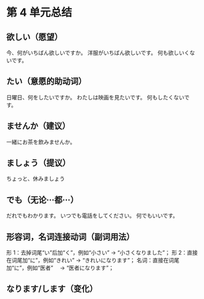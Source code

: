# 第 4 单元总结

## 欲しい（愿望）

今、何がいちばん欲しいですか。
洋服がいちばん欲しいです。
何も欲しいくないです。

## たい（意愿的助动词）

日曜日、何をしたいですか。
わたしは映画を見たいです。
何もしたくないです。

## ませんか（建议）

一緒にお茶を飲みませんか。

## ましょう（提议）

ちょっと、休みましょう

## でも（无论···都···）

だれでもわかります。
いつでも電話をしてください。
何でもいいです。

## 形容词，名词连接动词（副词用法）

形 1：去掉词尾“い”后加“く”，例如“小さい” → “小さくなりました”；
形 2：直接在词尾加“に”，例如“きれい” → “きれいになります”；
名词：直接在词尾加“に”，例如“医者”　 → “医者になります”；

## なります/します（变化）

